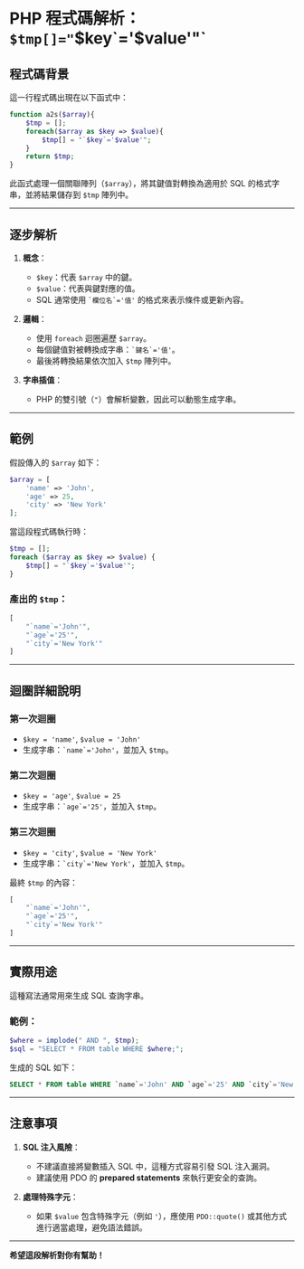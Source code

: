 

# PHP 程式碼解析：`$tmp[]="`$key`='$value'"`

## **程式碼背景**
這一行程式碼出現在以下函式中：

```php
function a2s($array){
    $tmp = [];
    foreach($array as $key => $value){
        $tmp[] = "`$key`='$value'";
    }
    return $tmp;
}
```

此函式處理一個關聯陣列（`$array`），將其鍵值對轉換為適用於 SQL 的格式字串，並將結果儲存到 `$tmp` 陣列中。

---

## **逐步解析**

1. **概念**：
   - `$key`：代表 `$array` 中的鍵。
   - `$value`：代表與鍵對應的值。
   - SQL 通常使用 `` `欄位名`='值' `` 的格式來表示條件或更新內容。

2. **邏輯**：
   - 使用 `foreach` 迴圈遍歷 `$array`。
   - 每個鍵值對被轉換成字串：`` `鍵名`='值' ``。
   - 最後將轉換結果依次加入 `$tmp` 陣列中。

3. **字串插值**：
   - PHP 的雙引號（`"`）會解析變數，因此可以動態生成字串。

---

## **範例**
假設傳入的 `$array` 如下：

```php
$array = [
    'name' => 'John',
    'age' => 25,
    'city' => 'New York'
];
```

當這段程式碼執行時：

```php
$tmp = [];
foreach ($array as $key => $value) {
    $tmp[] = "`$key`='$value'";
}
```

### 產出的 `$tmp`：

```php
[
    "`name`='John'",
    "`age`='25'",
    "`city`='New York'"
]
```

---

## **迴圈詳細說明**
### **第一次迴圈**
- `$key = 'name'`, `$value = 'John'`
- 生成字串：`` `name`='John' ``，並加入 `$tmp`。

### **第二次迴圈**
- `$key = 'age'`, `$value = 25`
- 生成字串：`` `age`='25' ``，並加入 `$tmp`。

### **第三次迴圈**
- `$key = 'city'`, `$value = 'New York'`
- 生成字串：`` `city`='New York' ``，並加入 `$tmp`。

最終 `$tmp` 的內容：

```php
[
    "`name`='John'",
    "`age`='25'",
    "`city`='New York'"
]
```

---

## **實際用途**
這種寫法通常用來生成 SQL 查詢字串。

### 範例：
```php
$where = implode(" AND ", $tmp);
$sql = "SELECT * FROM table WHERE $where;";
```

生成的 SQL 如下：

```sql
SELECT * FROM table WHERE `name`='John' AND `age`='25' AND `city`='New York';
```

---

## **注意事項**
1. **SQL 注入風險**：
   - 不建議直接將變數插入 SQL 中，這種方式容易引發 SQL 注入漏洞。
   - 建議使用 PDO 的 **prepared statements** 來執行更安全的查詢。

2. **處理特殊字元**：
   - 如果 `$value` 包含特殊字元（例如 `'`），應使用 `PDO::quote()` 或其他方式進行適當處理，避免語法錯誤。

---

**希望這段解析對你有幫助！**
